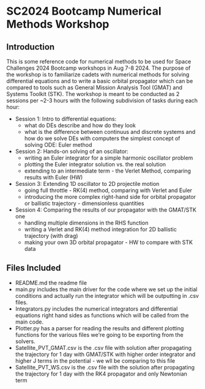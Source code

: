 # SC2024 Bootcamp Numerical Methods Workshop

## Introduction

This is some reference code for numerical methods to be used for Space Challenges 2024 Bootcamp workshops in Aug 7-8 2024. The purpose of the workshop is to familiarize cadets with numerical methods for solving differential equations and to write a basic orbital propagator which can be compared to tools such as General Mission Analysis Tool (GMAT) and Systems Toolkit (STK). The workshop is meant to be conducted as 2 sessions per ~2-3 hours with the following subdivision of tasks during each hour:

- Session 1: Intro to differential equations:
  - what do DEs describe and how do they look
  - what is the difference between continuus and discrete systems and how do we solve DEs with computers the simplest concept of solving ODE: Euler method
- Session 2: Hands-on solving of an oscillator:
  - writing an Euler integrator for a simple harmonic oscillator problem
  - plotting the Euler integrator solution vs. the real solution
  - extending to an intermediate term - the Verlet Method, comparing results with Euler (HW)
- Session 3: Extending 1D oscillator to 2D projectile motion
  - going full throttle - RK(4) method, comparing with Verlet and Euler
  - introducing the more complex right-hand side for orbital propagator or ballistic trajectory - dimensionless quantities
- Session 4: Comparing the results of our propagator with the GMAT/STK one
  - handling multiple dimensions in the RHS function
  - writing a Verlet and RK(4) method integration for 2D ballistic trajectory (with drag)
  - making your own 3D orbital propagator - HW to compare with STK data

## Files Included

- README.md the readme file
- main.py includes the main driver for the code where we set up the initial conditions and actually run the integrator which will be outputting in .csv files.
- Integrators.py includes the numerical integrators and differential equations right hand sides as functions which will be called from the main code.
- Plotter.py has a parser for reading the results and different plotting functions for the various files we're going to be exporting from the solvers.
- Satellite_PVT_GMAT.csv is the .csv file with solution after propagating the trajectory for 1 day with GMAT/STK with higher order integrator and higher J terms in the potential - we wll be comparing to this file
- Satellite_PVT_WS.csv is the .csv file with the solution after propagating the trajectory for 1 day with the RK4 propagator and only Newtonian term